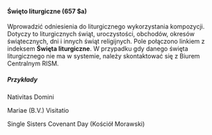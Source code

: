 #### Święto liturgiczne (657 $a) 

Wprowadzić odniesienia do liturgicznego wykorzystania kompozycji. Dotyczy to liturgicznych świąt, uroczystości, obchodów, okresów świątecznych, dni i innych świąt religijnych. Pole połączono linkiem z indeksem **Święta liturgiczne**. W przypadku gdy danego święta liturgicznego nie ma w systemie, należy skontaktować się z Biurem Centralnym RISM.

##### Przykłady  

Nativitas Domini

Mariae (B.V.) Visitatio

Single Sisters Covenant Day (Kościół Morawski)